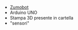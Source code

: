 - [Zumobot](https://www.pololu.com/product/2510) 
- Arduino UNO
- Stampa 3D presente in cartella
- "sensori"
